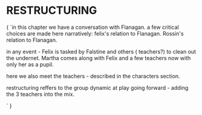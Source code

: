 # RESTRUCTURING

{
`in this chapter we have a conversation with Flanagan.
a few critical choices are made here narratively:
felix's relation to Flanagan.
Rossin's relation to Flanagan.


in any event - Felix is tasked by Falstine and others ( teachers?) to clean out the undernet.
Martha comes along with Felix and a few teachers now with only her as a pupil.

here we also meet the teachers - described in the characters section.

restructuring reffers to the group dynamic at play going forward - adding the 3 teachers into the mix.



`
}
